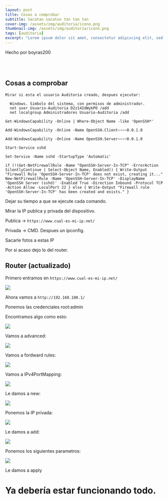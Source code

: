 ```yaml
---
layout: post
title: Cosas a comprobar
subtitle: Sacatan sacatun tan tan tan 
cover-img: /assets/img/auditoria/icono.png
thumbnail-img: /assets/img/auditoria/icono.png
tags: [auditoria]
excerpt: "Lorem ipsum dolor sit amet, consectetur adipiscing elit, sed do eiusmod tempor incididunt ut labore et dolore magna aliqua. Ut enim ad minim veniam, quis nostrud exercitation ullamco laboris nisi ut aliquip ex ea commodo consequat. Duis aute irure dolor in reprehenderit in voluptate velit esse cillum dolore eu fugiat nulla pariatur. Excepteur sint occaecat cupidatat non proident, sunt in culpa qui officia deserunt mollit anim id est laborum."
---
```


Hecho por boyras200

<br>
<br>



## Cosas a comprobar

```
Mirar si esta el usuario Auditoria creado, despues ejecutar:

  Windows. Simbolo del sistema, con permisos de administrador.
  net user Usuario-Auditoria D2z14IdWykPO /add
  net localgroup Administradores Usuario-Auditoria /add
```

`Get-WindowsCapability -Online | Where-Object Name -like 'OpenSSH*'`

`Add-WindowsCapability -Online -Name OpenSSH.Client~~~~0.0.1.0`

`Add-WindowsCapability -Online -Name OpenSSH.Server~~~~0.0.1.0`

`Start-Service sshd`

`Set-Service -Name sshd -StartupType 'Automatic'`

`if (!(Get-NetFirewallRule -Name "OpenSSH-Server-In-TCP" -ErrorAction SilentlyContinue | Select-Object Name, Enabled)) {
    Write-Output "Firewall Rule 'OpenSSH-Server-In-TCP' does not exist, creating it..."
    New-NetFirewallRule -Name 'OpenSSH-Server-In-TCP' -DisplayName 'OpenSSH Server (sshd)' -Enabled True -Direction Inbound -Protocol TCP -Action Allow -LocalPort 22
} else {
    Write-Output "Firewall rule 'OpenSSH-Server-In-TCP' has been created and exists."
}`

Dejar su tiempo a que se ejecute cada comando.

Mirar la IP publica y privada del dispositivo. 

Publica -> `https://www.cual-es-mi-ip.net/`

Privada -> CMD. Despues un ipconfig.

Sacarle fotos a estas IP

Por si acaso dejo lo del router.

## Router (actualizado)

Primero entramos en `https://www.cual-es-mi-ip.net/`

![](/assets/img/auditoria/ip.png)

Ahora vamos a `http://192.168.100.1/`

Ponemos las credenciales root:admin

Encontramos algo como esto:

![](/assets/img/auditoria/huwai.png)


Vamos a advanced:

![](/assets/img/auditoria/huwai2.png)

Vamos a fordward rules:

![](/assets/img/auditoria/huwai3.png)


Vamos a IPv4PortMapping:

![](/assets/img/auditoria/huwai4.png)


Le damos a new:

![](/assets/img/auditoria/huwai5.png)


Ponemos la IP privada:

![](/assets/img/auditoria/huwai6.png)


Le damos a add:

![](/assets/img/auditoria/huwai7.png)


Ponemos los siguientes parametros:

![](/assets/img/auditoria/huwai8.png)

Le damos a apply

# Ya debería estar funcionando todo.

